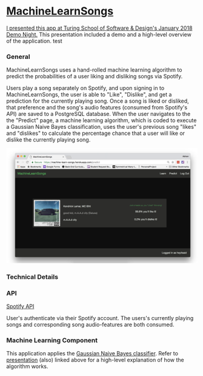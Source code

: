 # [MachineLearnSongs](https://machine-learn-songs.herokuapp.com/)

[I presented this app at Turing School of Software & Design's January 2018 Demo Night.](https://youtu.be/3KwJGlrPuSM?t=1710) This presentation included a demo and a high-level overview of the application.
test
### General

MachineLearnSongs uses a hand-rolled machine learning algorithm to predict the probabilities of a user liking and disliking songs via Spotify.

Users play a song separately on Spotify, and upon signing in to MachineLearnSongs, the user is able to "Like", "Dislike", and get a prediction for the currently playing song.  Once a song is liked or disliked, that preference and the song's audio features (consumed from Spotify's API) are saved to a PostgreSQL database. When the user navigates to the the "Predict" page, a machine learning algorithm, which is coded to execute a Gaussian Naive Bayes classification, uses the user's previous song "likes" and "dislikes" to calculate the percentage chance that a user will like or dislike the currently playing song.

![alt text](https://github.com/adrian-lara/machine_learn_songs/blob/master/public/Screen%20Shot%202018-01-24%20at%201.07.26%20AM.png "Prediction Page")

### Technical Details

### API

[Spotify API](https://developer.spotify.com/web-api/)

User's authenticate via their Spotify account. The users's currently playing songs and corresponding song audio-features are both consumed.

### Machine Learning Component

This application applies the [Gaussian Naive Bayes classifier](https://en.wikipedia.org/wiki/Naive_Bayes_classifier#Gaussian_naive_Bayes). Refer to [presentation](https://youtu.be/3KwJGlrPuSM?t=1710) (also) linked above for a high-level explanation of how the algorithm works.
